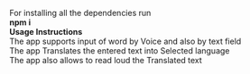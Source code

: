 For installing all the dependencies run <br>
**npm i**
<br>
**Usage Instructions**
<br>
The app supports input of word by Voice and also by text field  <br>
The app Translates the entered text into Selected language <br>
The app also allows to read loud the Translated text <br>
